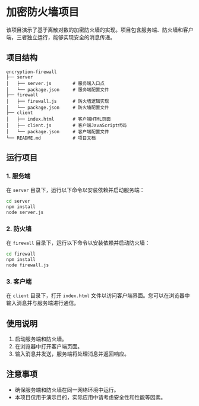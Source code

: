 # 加密防火墙项目

该项目演示了基于离散对数的加密防火墙的实现。项目包含服务端、防火墙和客户端，三者独立运行，能够实现安全的消息传递。

## 项目结构

```
encryption-firewall
├── server
│   ├── server.js        # 服务端入口点
│   └── package.json     # 服务端配置文件
├── firewall
│   ├── firewall.js      # 防火墙逻辑实现
│   └── package.json     # 防火墙配置文件
├── client
│   ├── index.html       # 客户端HTML页面
│   ├── client.js        # 客户端JavaScript代码
│   └── package.json     # 客户端配置文件
└── README.md            # 项目文档
```

## 运行项目

### 1. 服务端

在 `server` 目录下，运行以下命令以安装依赖并启动服务端：

```bash
cd server
npm install
node server.js
```

### 2. 防火墙

在 `firewall` 目录下，运行以下命令以安装依赖并启动防火墙：

```bash
cd firewall
npm install
node firewall.js
```

### 3. 客户端

在 `client` 目录下，打开 `index.html` 文件以访问客户端界面。您可以在浏览器中输入消息并与服务端进行通信。

## 使用说明

1. 启动服务端和防火墙。
2. 在浏览器中打开客户端页面。
3. 输入消息并发送，服务端将处理消息并返回响应。

## 注意事项

- 确保服务端和防火墙在同一网络环境中运行。
- 本项目仅用于演示目的，实际应用中请考虑安全性和性能等因素。